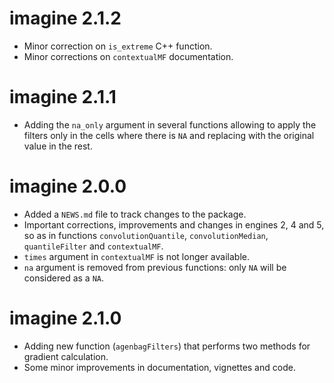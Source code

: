 # imagine 2.1.2

* Minor correction on `is_extreme` C++ function.
* Minor corrections on `contextualMF` documentation.

# imagine 2.1.1

* Adding the `na_only` argument in several functions allowing to apply the filters only in the cells where there is `NA` and replacing with the original value in the rest.

# imagine 2.0.0

* Added a `NEWS.md` file to track changes to the package.
* Important corrections, improvements and changes in engines 2, 4 and 5, so as in functions `convolutionQuantile`, `convolutionMedian`, `quantileFilter` and `contextualMF`.
* `times` argument in `contextualMF` is not longer available.
* `na` argument is removed from previous functions: only `NA` will be considered as a `NA`.

# imagine 2.1.0

* Adding new function (`agenbagFilters`) that performs two methods for gradient calculation.
* Some minor improvements in documentation, vignettes and code.
